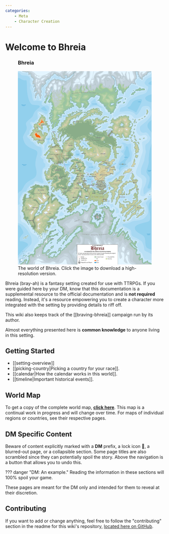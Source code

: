 ```yaml
---
categories:
    - Meta
    - Character Creation
---
```

# Welcome to Bhreia

<figure class="infobox right">
  <h3>Bhreia</h3>
  <a href="assets/images/world-map-full.png">
    <img src="assets/images/world-map-tiny.png" />
  </a>
  <figcaption>
    The world of Bhreia. Click the image to download a high-resolution version.
  </figcaption>
</figure>

Bhreia (bray-ah) is a fantasy setting created for use with TTRPGs. If you were guided here by your DM, know that this documentation is a supplemental resource to the official documentation and is **not required** reading. Instead, it's a resource empowering you to create a character more integrated with the setting by providing details to riff off.

This wiki also keeps track of the [[braving-bhreia]] campaign run by its author.

Almost everything presented here is **common knowledge** to anyone living in this setting.

## Getting Started

* [[setting-overview]]
* [[picking-country|Picking a country for your race]].
* [[calendar|How the calendar works in this world]].
* [[timeline|Important historical events]].

## World Map

To get a copy of the complete world map, [**click here**](assets/images/world-map-full.png). This map is a continual work in progress and will change over time. For maps of individual regions or countries, see their respective pages.

## DM Specific Content

Beware of content explicitly marked with a **DM** prefix, a lock icon 🔐, a blurred-out page, or a collapsible section.
Some page titles are also scrambled since they can potentially spoil the story. Above the navigation is a button that allows you to undo this.

??? danger "DM: An example."
    Reading the information in these sections will 100% spoil your game.

These pages are meant for the DM only and intended for them to reveal at their discretion.

## Contributing

If you want to add or change anything, feel free to follow the "contributing" section in the readme for this wiki's repository, [located here on GitHub](https://github.com/EddyLuten/bhreia.com/).
